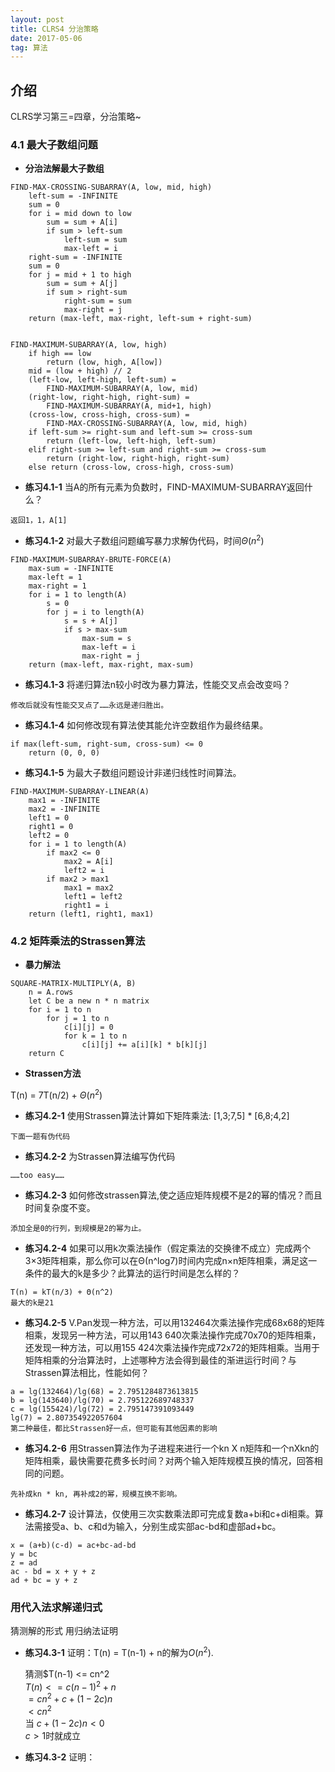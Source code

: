 ```yaml
---
layout: post
title: CLRS4 分治策略
date: 2017-05-06
tag: 算法
---   
```


## 介绍

   CLRS学习第三=四章，分治策略~

### 4.1 最大子数组问题

* **分治法解最大子数组** 

```
FIND-MAX-CROSSING-SUBARRAY(A, low, mid, high)
    left-sum = -INFINITE
    sum = 0
    for i = mid down to low
        sum = sum + A[i]
        if sum > left-sum
            left-sum = sum
            max-left = i
    right-sum = -INFINITE
    sum = 0
    for j = mid + 1 to high
        sum = sum + A[j]
        if sum > right-sum 
            right-sum = sum
            max-right = j
    return (max-left, max-right, left-sum + right-sum)


FIND-MAXIMUM-SUBARRAY(A, low, high)
    if high == low
        return (low, high, A[low])
    mid = (low + high) // 2
    (left-low, left-high, left-sum) = 
        FIND-MAXIMUM-SUBARRAY(A, low, mid)
    (right-low, right-high, right-sum) = 
        FIND-MAXIMUM-SUBARRAY(A, mid+1, high)
    (cross-low, cross-high, cross-sum) = 
        FIND-MAX-CROSSING-SUBARRAY(A, low, mid, high)
    if left-sum >= right-sum and left-sum >= cross-sum
        return (left-low, left-high, left-sum)
    elif right-sum >= left-sum and right-sum >= cross-sum
        return (right-low, right-high, right-sum)
    else return (cross-low, cross-high, cross-sum)
``` 

* **练习4.1-1** 当A的所有元素为负数时，FIND-MAXIMUM-SUBARRAY返回什么？

```
返回1，1，A[1]
```

* **练习4.1-2** 对最大子数组问题编写暴力求解伪代码，时间$\Theta(n^2)$

```
FIND-MAXIMUM-SUBARRAY-BRUTE-FORCE(A)
    max-sum = -INFINITE
    max-left = 1
    max-right = 1
    for i = 1 to length(A)
        s = 0
        for j = i to length(A)
            s = s + A[j]
            if s > max-sum
                max-sum = s
                max-left = i
                max-right = j
    return (max-left, max-right, max-sum) 
```

* **练习4.1-3** 将递归算法n较小时改为暴力算法，性能交叉点会改变吗？

```
修改后就没有性能交叉点了……永远是递归胜出。
```

* **练习4.1-4** 如何修改现有算法使其能允许空数组作为最终结果。

```
if max(left-sum, right-sum, cross-sum) <= 0
    return (0, 0, 0)
```

* **练习4.1-5** 为最大子数组问题设计非递归线性时间算法。

```
FIND-MAXIMUM-SUBARRAY-LINEAR(A)
    max1 = -INFINITE
    max2 = -INFINITE
    left1 = 0
    right1 = 0
    left2 = 0
    for i = 1 to length(A)
        if max2 <= 0
            max2 = A[i]
            left2 = i
        if max2 > max1
            max1 = max2
            left1 = left2
            right1 = i
    return (left1, right1, max1)
```

### 4.2 矩阵乘法的Strassen算法

* **暴力解法**

```
SQUARE-MATRIX-MULTIPLY(A, B)
    n = A.rows
    let C be a new n * n matrix
    for i = 1 to n
        for j = 1 to n
            c[i][j] = 0
            for k = 1 to n
                c[i][j] += a[i][k] * b[k][j]
    return C
```

* **Strassen方法**

T(n) = 7T(n/2) + $\Theta(n^2)$

* **练习4.2-1** 使用Strassen算法计算如下矩阵乘法: [1,3;7,5] * [6,8;4,2]

```
下面一题有伪代码
```

* **练习4.2-2** 为Strassen算法编写伪代码

```
……too easy……
```

* **练习4.2-3** 如何修改strassen算法,使之适应矩阵规模不是2的幂的情况？而且时间复杂度不变。

```
添加全是0的行列，到规模是2的幂为止。
```

* **练习4.2-4** 如果可以用k次乘法操作（假定乘法的交换律不成立）完成两个3×3矩阵相乘，那么你可以在Θ(n^log7)时间内完成n×n矩阵相乘，满足这一条件的最大的k是多少？此算法的运行时间是怎么样的？

```
T(n) = kT(n/3) + Θ(n^2)
最大的k是21
```

* **练习4.2-5** V.Pan发现一种方法，可以用132464次乘法操作完成68x68的矩阵相乘，发现另一种方法，可以用143 640次乘法操作完成70x70的矩阵相乘，还发现一种方法，可以用155 424次乘法操作完成72x72的矩阵相乘。当用于矩阵相乘的分治算法时，上述哪种方法会得到最佳的渐进运行时间？与Strassen算法相比，性能如何？ 

```
a = lg(132464)/lg(68) = 2.7951284873613815
b = lg(143640)/lg(70) = 2.795122689748337
c = lg(155424)/lg(72) = 2.795147391093449
lg(7) = 2.807354922057604
第二种最佳，都比Strassen好一点，但可能有其他因素的影响
```

* **练习4.2-6** 用Strassen算法作为子进程来进行一个kn X n矩阵和一个nXkn的矩阵相乘，最快需要花费多长时间？对两个输入矩阵规模互换的情况，回答相同的问题。

```
先补成kn * kn, 再补成2的幂，规模互换不影响。
```

* **练习4.2-7** 设计算法，仅使用三次实数乘法即可完成复数a+bi和c+di相乘。算法需接受a、b、c和d为输入，分别生成实部ac-bd和虚部ad+bc。

```
x = (a+b)(c-d) = ac+bc-ad-bd
y = bc
z = ad
ac - bd = x + y + z
ad + bc = y + z 
```

### 用代入法求解递归式

猜测解的形式
用归纳法证明

* **练习4.3-1** 证明：T(n) = T(n-1) + n的解为$O(n^2)$.

   猜测$T(n-1) <= cn^2  
   $T(n) <= c(n-1)^2+n$  
         $= cn^2 + c + (1-2c)n$  
         $< cn^2$  
   当 $c + (1-2c)n < 0$  
   $c>1$时就成立  

* **练习4.3-2** 证明：